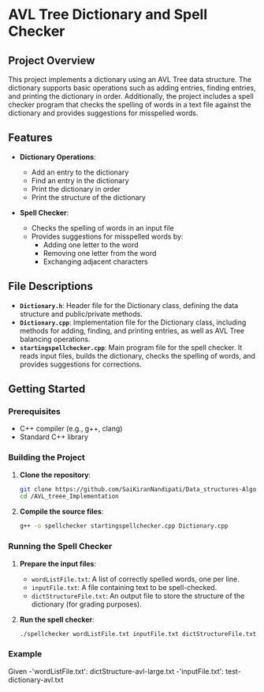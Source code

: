 # AVL Tree Dictionary and Spell Checker

## Project Overview

This project implements a dictionary using an AVL Tree data structure. The dictionary supports basic operations such as adding entries, finding entries, and printing the dictionary in order. Additionally, the project includes a spell checker program that checks the spelling of words in a text file against the dictionary and provides suggestions for misspelled words.

## Features

- **Dictionary Operations**: 
  - Add an entry to the dictionary
  - Find an entry in the dictionary
  - Print the dictionary in order
  - Print the structure of the dictionary

- **Spell Checker**:
  - Checks the spelling of words in an input file
  - Provides suggestions for misspelled words by:
    - Adding one letter to the word
    - Removing one letter from the word
    - Exchanging adjacent characters

## File Descriptions

- **`Dictionary.h`**: Header file for the Dictionary class, defining the data structure and public/private methods.
- **`Dictionary.cpp`**: Implementation file for the Dictionary class, including methods for adding, finding, and printing entries, as well as AVL Tree balancing operations.
- **`startingspellchecker.cpp`**: Main program file for the spell checker. It reads input files, builds the dictionary, checks the spelling of words, and provides suggestions for corrections.

## Getting Started

### Prerequisites

- C++ compiler (e.g., g++, clang)
- Standard C++ library

### Building the Project

1. **Clone the repository**:
    ```sh
    git clone https://github.com/SaiKiranNandipati/Data_structures-Algorithms.git
    cd /AVL_treee_Implementation
    ```

2. **Compile the source files**:
    ```sh
    g++ -o spellchecker startingspellchecker.cpp Dictionary.cpp
    ```

### Running the Spell Checker

1. **Prepare the input files**:
   - `wordListFile.txt`: A list of correctly spelled words, one per line.
   - `inputFile.txt`: A file containing text to be spell-checked.
   - `dictStructureFile.txt`: An output file to store the structure of the dictionary (for grading purposes).

2. **Run the spell checker**:
    ```sh
    ./spellchecker wordListFile.txt inputFile.txt dictStructureFile.txt
    ```

### Example

Given 
-'wordListFile.txt': dictStructure-avl-large.txt
-'inputFile.txt': test-dictionary-avl.txt

